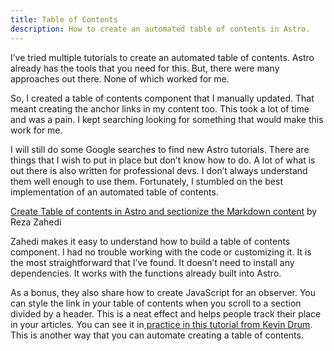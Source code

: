 ```yaml
---
title: Table of Contents
description: How to create an automated table of contents in Astro.
---
```


I’ve tried multiple tutorials to create an automated table of contents. Astro already has the tools that you need for this. But, there were many approaches out there. None of which worked for me.

So, I created a table of contents component that I manually updated. That meant creating the anchor links in my content too. This took a lot of time and was a pain. I kept searching looking for something that would make this work for me.

I will still do some Google searches to find new Astro tutorials. There are things that I wish to put in place but don’t know how to do. A lot of what is out there is also written for professional devs. I don’t always understand them well enough to use them. Fortunately, I stumbled on the best implementation of an automated table of contents.

[Create Table of contents in Astro and sectionize the Markdown content](https://medium.com/@rezahedi/how-to-build-table-of-contents-in-astro-and-sectionize-the-markdown-content-78bee84e6a7f) by Reza Zahedi

Zahedi makes it easy to understand how to build a table of contents component. I had no trouble working with the code or customizing it. It is the most straightforward that I’ve found. It doesn’t need to install any dependencies. It works with the functions already built into Astro.

As a bonus, they also share how to create JavaScript for an observer. You can style the link in your table of contents when you scroll to a section divided by a header. This is a neat effect and helps people track their place in your articles. You can see it in[ practice in this tutorial from Kevin Drum](https://kld.dev/building-table-of-contents/). This is another way that you can automate creating a table of contents.
